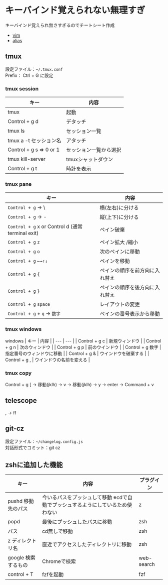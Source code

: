 # キーバインド覚えられない無理すぎ
キーバインド覚えられ無さすぎるのでチートシート作成
- [vim](vim.md)
- [alias]()
## tmux
設定ファイル：`~/.tmux.conf`  
Prefix： Ctrl + G に設定
### tmux session
| キー | 内容 |
| --- | --- |
| tmux | 起動 |
| Control + g d | デタッチ |
| tmux ls | セッション一覧 |
| tmux a -t セッション名 | アタッチ |
| Control + g s => 0 or 1 | セッション一覧から選択 |
| tmux kill-server | tmuxシャットダウン |
| Control + g t | 時計を表示 |

### tmux pane
| キー | 内容 |
| --- | --- |
| `Control + g` → \ | 横(左右)に分ける |
| `Control + g` → - | 縦(上下)に分ける |
| `Control + g` x or Control d (通常terminal exit) | ペイン破棄 |
| `Control + g` `z` | ペイン拡大 /縮小 |
| `Control + g` `o` | 次のペインに移動 |
| `Control + g` `←→↑↓` | ペインを移動 |
| `Control + g` ` { ` | ペインの順序を前方向に入れ替え |
| `Control + g` ` } ` | ペインの順序を後方向に入れ替え |
| `Control + g` `space` | レイアウトの変更 |
| `Control + g` + `q` → `数字` | ペインの番号表示から移動 |

### tmux windows
windows
| キー | 内容 |
| --- | --- |
| Control + g c | 新規ウィンドウ |
| Control + g n | 次のウィンドウ |
| Control + g p | 前のウインドウ |
| Control + g 数字 | 指定番号のウィンドウに移動 |
| Control + g & | ウインドウを破棄する |
| Control + g , | ウインドウの名前を変える |

### tmux copy
Control + g [ → 移動(jklh) → v → 移動(jklh) → y → enter → Command + v

## telescope
, →  ff

## git-cz
設定ファイル：`~/changelog.config.js`  
対話形式でコミット：git cz

## zshに追加した機能
| キー | 内容 | プラグイン |
| --- | --- | --- |
| pushd 移動先のパス | 今いるパスをプッシュして移動  ※cdで自動でプッシュするようにしているため使わない| z |
| popd | 最後にプッシュしたパスに移動 | zsh |
| パス | cd無しで移動 | zsh |
| z ディレクトリ名 | 直近でアクセスしたディレクトリに移動 | zsh |
| google 検索するもの | Chromeで検索 | web-search |
| control + T | fzfを起動 | fzf |
